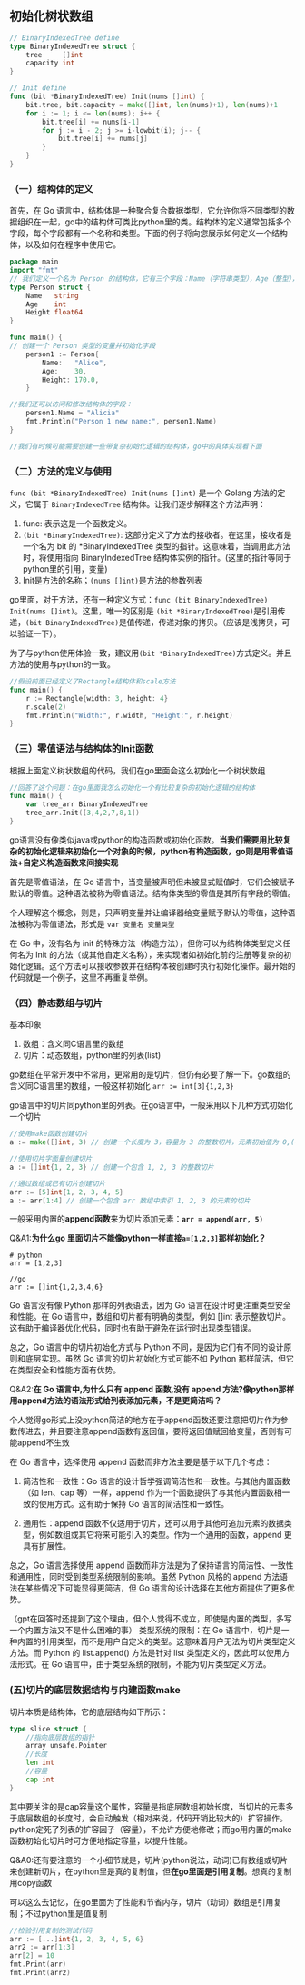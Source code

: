 ## 初始化树状数组
```go
// BinaryIndexedTree define
type BinaryIndexedTree struct {
	tree     []int
	capacity int
}

// Init define
func (bit *BinaryIndexedTree) Init(nums []int) {
	bit.tree, bit.capacity = make([]int, len(nums)+1), len(nums)+1
	for i := 1; i <= len(nums); i++ {
		bit.tree[i] += nums[i-1]
		for j := i - 2; j >= i-lowbit(i); j-- {
			bit.tree[i] += nums[j]
		}
	}
}
```

### （一）结构体的定义

首先，在 Go 语言中，结构体是一种聚合复合数据类型，它允许你将不同类型的数据组织在一起，go中的结构体可类比python里的类。结构体的定义通常包括多个字段，每个字段都有一个名称和类型。下面的例子将向您展示如何定义一个结构体，以及如何在程序中使用它。
```go
package main
import "fmt"
// 我们定义一个名为 Person 的结构体，它有三个字段：Name（字符串类型），Age（整型），和 Height（浮点型）。
type Person struct {
    Name   string
    Age    int
    Height float64
}

func main() {
// 创建一个 Person 类型的变量并初始化字段
    person1 := Person{
        Name:   "Alice",
        Age:    30,
        Height: 170.0,
    }

//我们还可以访问和修改结构体的字段：
    person1.Name = "Alicia"
    fmt.Println("Person 1 new name:", person1.Name)
}

//我们有时候可能需要创建一些带复杂初始化逻辑的结构体，go中的具体实现看下面
```

### （二）方法的定义与使用

`func (bit *BinaryIndexedTree) Init(nums []int)` 是一个 Golang 方法的定义，它属于 `BinaryIndexedTree` 结构体。让我们逐步解释这个方法声明：
1. func: 表示这是一个函数定义。
2. `(bit *BinaryIndexedTree)`: 这部分定义了方法的接收者。在这里，接收者是一个名为 bit 的 *BinaryIndexedTree 类型的指针。这意味着，当调用此方法时，将使用指向 BinaryIndexedTree 结构体实例的指针。(这里的指针等同于python里的引用，变量)
3. Init是方法的名称；`(nums []int)`是方法的参数列表

go里面，对于方法，还有一种定义方式：`func (bit BinaryIndexedTree) Init(nums []int)`。这里，唯一的区别是 `(bit *BinaryIndexedTree)`是引用传递，`(bit BinaryIndexedTree)`是值传递，传递对象的拷贝。（应该是浅拷贝，可以验证一下）。

为了与python使用体验一致，建议用`(bit *BinaryIndexedTree)`方式定义。并且方法的使用与python的一致。
```go
//假设前面已经定义了Rectangle结构体和scale方法
func main() {
    r := Rectangle{width: 3, height: 4}
    r.scale(2)
    fmt.Println("Width:", r.width, "Height:", r.height)
}
```

### （三）零值语法与结构体的Init函数

根据上面定义树状数组的代码，我们在go里面会这么初始化一个树状数组
```go
//回答了这个问题：在go里面我怎么初始化一个有比较复杂的初始化逻辑的结构体
func main() {
    var tree_arr BinaryIndexedTree
    tree_arr.Init([3,4,2,7,8,1])
}
```
go语言没有像类似java或python的构造函数或初始化函数。**当我们需要用比较复杂的初始化逻辑来初始化一个对象的时候，python有构造函数，go则是用零值语法+自定义构造函数来间接实现**

首先是零值语法，在 Go 语言中，当变量被声明但未被显式赋值时，它们会被赋予默认的零值。这种语法被称为零值语法。结构体类型的零值是其所有字段的零值。

个人理解这个概念，则是，只声明变量并让编译器给变量赋予默认的零值，这种语法被称为零值语法，形式是 `var 变量名 变量类型`

在 Go 中，没有名为 init 的特殊方法（构造方法），但你可以为结构体类型定义任何名为 Init 的方法（或其他自定义名称），来实现诸如初始化前的注册等复杂的初始化逻辑。这个方法可以接收参数并在结构体被创建时执行初始化操作。最开始的代码就是一个例子，这里不再重复举例。


### （四）静态数组与切片

基本印象
1. 数组：含义同C语言里的数组
2. 切片：动态数组，python里的列表(list)

go数组在平常开发中不常用，更常用的是切片，但仍有必要了解一下。go数组的含义同C语言里的数组，一般这样初始化 `arr := int[3]{1,2,3}`

go语言中的切片同python里的列表。在go语言中，一般采用以下几种方式初始化一个切片
```go
//使用make函数创建切片
a := make([]int, 3) // 创建一个长度为 3，容量为 3 的整数切片，元素初始值为 0,(参数里的3是指定容量为3)

//使用切片字面量创建切片
a := []int{1, 2, 3} // 创建一个包含 1, 2, 3 的整数切片

//通过数组或已有切片创建切片
arr := [5]int{1, 2, 3, 4, 5}
a := arr[1:4] // 创建一个包含 arr 数组中索引 1, 2, 3 的元素的切片
```

一般采用内置的**append函数**来为切片添加元素：**`arr = append(arr, 5)`**


Q&A1:**为什么go 里面切片不能像python一样直接`a=[1,2,3]`那样初始化？**

```
# python
arr = [1,2,3]

//go
arr := []int{1,2,3,4,6}
```

Go 语言没有像 Python 那样的列表语法，因为 Go 语言在设计时更注重类型安全和性能。在 Go 语言中，数组和切片都有明确的类型，例如 []int 表示整数切片。这有助于编译器优化代码，同时也有助于避免在运行时出现类型错误。

总之，Go 语言中的切片初始化方式与 Python 不同，是因为它们有不同的设计原则和底层实现。虽然 Go 语言的切片初始化方式可能不如 Python 那样简洁，但它在类型安全和性能方面有优势。

Q&A2:**在 Go 语言中,为什么只有 append 函数,没有 append 方法?像python那样用append方法的语法形式给列表添加元素，不是更简洁吗？**

个人觉得go形式上没python简洁的地方在于append函数还要注意把切片作为参数传进去，并且要注意append函数有返回值，要将返回值赋回给变量，否则有可能append不生效

在 Go 语言中，选择使用 append 函数而非方法主要是基于以下几个考虑：
1. 简洁性和一致性：Go 语言的设计哲学强调简洁性和一致性。与其他内置函数（如 len、cap 等）一样，append 作为一个函数提供了与其他内置函数相一致的使用方式。这有助于保持 Go 语言的简洁性和一致性。

2. 通用性：append 函数不仅适用于切片，还可以用于其他可追加元素的数据类型，例如数组或其它将来可能引入的类型。作为一个通用的函数，append 更具有扩展性。

总之，Go 语言选择使用 append 函数而非方法是为了保持语言的简洁性、一致性和通用性，同时受到类型系统限制的影响。虽然 Python 风格的 append 方法语法在某些情况下可能显得更简洁，但 Go 语言的设计选择在其他方面提供了更多优势。

（gpt在回答时还提到了这个理由，但个人觉得不成立，即使是内置的类型，多写一个内置方法又不是什么困难的事）
类型系统的限制：在 Go 语言中，切片是一种内置的引用类型，而不是用户自定义的类型。这意味着用户无法为切片类型定义方法。而 Python 的 list.append() 方法是针对 list 类型定义的，因此可以使用方法形式。在 Go 语言中，由于类型系统的限制，不能为切片类型定义方法。



### (五)切片的底层数据结构与内建函数make

切片本质是结构体，它的底层结构如下所示：
```go
type slice struct {
    //指向底层数组的指针
    array unsafe.Pointer
    //长度
    len int
    //容量
    cap int
}
```
其中要关注的是cap容量这个属性，容量是指底层数组初始长度，当切片的元素多于底层数组的长度时，会自动触发（相对来说，代码开销比较大的）扩容操作。python定死了列表的扩容因子（容量），不允许方便地修改；而go用内置的make函数初始化切片时可方便地指定容量，以提升性能。

Q&A0:还有要注意的一个小细节就是，切片(python说法，动词)已有数组或切片来创建新切片，在python里是真的复制值，但**在go里面是引用复制**。想真的复制用copy函数

可以这么去记忆，在go里面为了性能和节省内存，切片（动词）数组是引用复制；不过python里是值复制
```go
//检验引用复制的测试代码
arr := [...]int{1, 2, 3, 4, 5, 6}
arr2 := arr[1:3]
arr[2] = 10
fmt.Print(arr)
fmt.Print(arr2)
```


